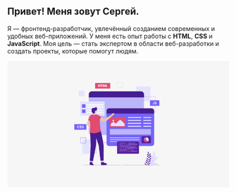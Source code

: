 ## Привет! Меня зовут Сергей. 
Я — фронтенд-разработчик, 
увлечённый созданием современных и удобных веб-приложений. 
У меня есть опыт работы с **HTML**, **CSS** и **JavaScript**. 
Моя цель — стать экспертом в области веб-разработки и создать проекты, которые помогут людям.

![](4a.png)

